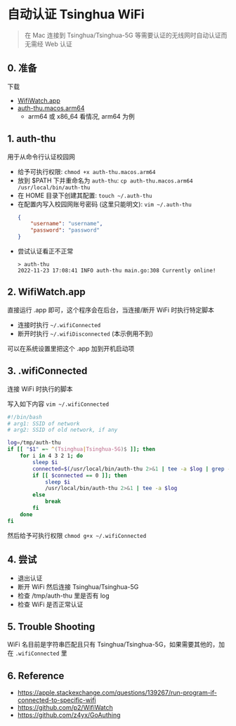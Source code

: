 # 自动认证 Tsinghua WiFi

> 在 Mac 连接到 Tsinghua/Tsinghua-5G 等需要认证的无线网时自动认证而无需经 Web 认证

## 0. 准备

下载
- [WifiWatch.app](https://github.com/p2/WifiWatch/releases/tag/1.0.0)
- [auth-thu.macos.arm64](https://github.com/z4yx/GoAuthing/releases/tag/v2.2)
    - arm64 或 x86_64 看情况, arm64 为例


## 1. auth-thu

用于从命令行认证校园网

- 给予可执行权限: `chmod +x auth-thu.macos.arm64`
- 放到 $PATH 下并重命名为 `auth-thu`: `cp auth-thu.macos.arm64 /usr/local/bin/auth-thu`
- 在 HOME 目录下创建其配置: `touch ~/.auth-thu`
- 在配置内写入校园网账号密码 (这里只能明文): `vim ~/.auth-thu`
    ```json
    {
        "username": "username",
        "password": "password"
    }
    ```
- 尝试认证看正不正常
    ```
    > auth-thu
    2022-11-23 17:08:41 INFO auth-thu main.go:308 Currently online!
    ```

## 2. WifiWatch.app

直接运行 .app 即可，这个程序会在后台，当连接/断开 WiFi 时执行特定脚本
- 连接时执行 `~/.wifiConnected`
- 断开时执行 `~/.wifiDisconnected` (本示例用不到)

可以在系统设置里把这个 .app 加到开机启动项

## 3. .wifiConnected

连接 WiFi 时执行的脚本

写入如下内容 `vim ~/.wifiConnected`
```bash
#!/bin/bash
# arg1: SSID of network
# arg2: SSID of old network, if any

log=/tmp/auth-thu
if [[ "$1" =~ ^(Tsinghua|Tsinghua-5G)$ ]]; then
	for i in 4 3 2 1; do
		sleep $i
		connected=$(/usr/local/bin/auth-thu 2>&1 | tee -a $log | grep -E "online|Successfully" && echo 0 || echo 1)
		if [[ $connected == 0 ]]; then
			sleep $i
			/usr/local/bin/auth-thu 2>&1 | tee -a $log
		else
			break
		fi
	done
fi
```

然后给予可执行权限 `chmod g+x ~/.wifiConnected`

## 4. 尝试

- 退出认证
- 断开 WiFi 然后连接 Tsinghua/Tsinghua-5G
- 检查 /tmp/auth-thu 里是否有 log
- 检查 WiFi 是否正常认证

## 5. Trouble Shooting

WiFi 名目前是字符串匹配且只有 Tsinghua/Tsinghua-5G，如果需要其他的，加在 `.wifiConnected` 里

## 6. Reference
- https://apple.stackexchange.com/questions/139267/run-program-if-connected-to-specific-wifi
- https://github.com/p2/WifiWatch
- https://github.com/z4yx/GoAuthing